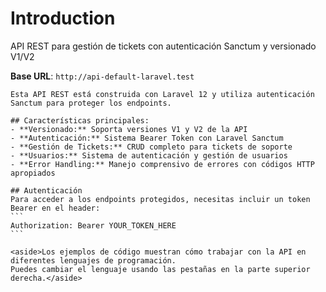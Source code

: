 # Introduction

API REST para gestión de tickets con autenticación Sanctum y versionado V1/V2

<aside>
    <strong>Base URL</strong>: <code>http://api-default-laravel.test</code>
</aside>

    Esta API REST está construida con Laravel 12 y utiliza autenticación Sanctum para proteger los endpoints.

    ## Características principales:
    - **Versionado:** Soporta versiones V1 y V2 de la API
    - **Autenticación:** Sistema Bearer Token con Laravel Sanctum
    - **Gestión de Tickets:** CRUD completo para tickets de soporte
    - **Usuarios:** Sistema de autenticación y gestión de usuarios
    - **Error Handling:** Manejo comprensivo de errores con códigos HTTP apropiados

    ## Autenticación
    Para acceder a los endpoints protegidos, necesitas incluir un token Bearer en el header:
    ```
    Authorization: Bearer YOUR_TOKEN_HERE
    ```

    <aside>Los ejemplos de código muestran cómo trabajar con la API en diferentes lenguajes de programación. 
    Puedes cambiar el lenguaje usando las pestañas en la parte superior derecha.</aside>

